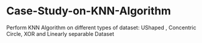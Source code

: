 # Case-Study-on-KNN-Algorithm
Perform KNN Algorithm on different types of dataset: UShaped , Concentric Circle, XOR and Linearly separable Dataset 
